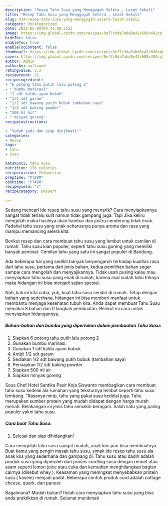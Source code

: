 ```yaml
---
description: "Resep Tahu Susu yang Menggugah Selera , Lezat Sekali"
title: "Resep Tahu Susu yang Menggugah Selera , Lezat Sekali"
slug: 434-resep-tahu-susu-yang-menggugah-selera-lezat-sekali
category: Uncategorized
date: 2022-05-09T04:43:08.555Z
image: https://img-global.cpcdn.com/recipes/8ef7c9da7abd8e42/680x482cq70/tahu-susu-foto-resep-utama.jpg
hideToc: false
enableToc: true
enableTocContent: false
thumbnail: https://img-global.cpcdn.com/recipes/8ef7c9da7abd8e42/680x482cq70/tahu-susu-foto-resep-utama.jpg
cover: https://img-global.cpcdn.com/recipes/8ef7c9da7abd8e42/680x482cq70/tahu-susu-foto-resep-utama.jpg
author: Admin
authorAv: notfound
ratingvalue: 3.3
reviewcount: 22
recipeingredient:
- "6 potong tahu putih lalu potong 2"
- " bumbu marinasi"
- "1 sdt kaldu ayam bubuk"
- "1/2 sdt garam"
- "1/2 sdt bawang putih bubuk tambahan saya"
- "1/2 sdt baking powder"
- "500 ml air"
- " minyak goreng"
recipeinstructions:

- "Sudah jadi dan siap dinikmati!"
categories:
- Resep
tags:
- tahu
- susu

katakunci: tahu susu 
nutrition: 176 calories
recipecuisine: Indonesian
preptime: "PT28M"
cooktime: "PT49M"
recipeyield: "3"
recipecategory: Dessert

---
```



Sedang mencari ide resep tahu susu yang menarik? Cara menyiapkannya sangat tidak terlalu sulit namun tidak gampang juga. Tapi Jika keliru mengolah maka hasilnya akan hambar dan justru cenderung tidak enak. Padahal tahu susu yang enak seharusnya punya aroma dan rasa yang mampu memancing selera kita.


Berikut resep dan cara membuat tahu susu yang lembut untuk camilan di rumah. Tahu susu kian populer, seperti tahu susu goreng yang memiliki banyak peminat. Cemilan tahu yang satu ini sangat populer di Bandung.

Ada beberapa hal yang sedikit banyak berpengaruh terhadap kualitas rasa dari tahu susu, pertama dari jenis bahan, kedua pemilihan bahan segar sampai cara mengolah dan menyajikannya. Tidak usah pusing kalau mau menyiapkan tahu susu yang enak di rumah, karena asal sudah tahu triknya maka hidangan ini bisa menjadi sajian spesial.


Nah, kali ini kita coba, yuk, buat tahu susu sendiri di rumah. Tetap dengan bahan yang sederhana, hidangan ini bisa memberi manfaat untuk membantu menjaga kesehatan tubuh kita. Anda dapat membuat Tahu Susu memakai 8 bahan dan 0 langkah pembuatan. Berikut ini cara untuk menyiapkan hidangannya.

<!--inarticleads1-->

##### Bahan-bahan dan bumbu yang diperlukan dalam pembuatan Tahu Susu:

1. Siapkan 6 potong tahu putih lalu potong 2
1. Gunakan  bumbu marinasi:
1. Gunakan 1 sdt kaldu ayam bubuk
1. Ambil 1/2 sdt garam
1. Sediakan 1/2 sdt bawang putih bubuk (tambahan saya)
1. Persiapkan 1/2 sdt baking powder
1. Siapkan 500 ml air
1. Siapkan  minyak goreng


Sous Chef Hotel Santika Pasir Koja Siswanto membagikan cara membuat tahu susu kedelai ala rumahan yang teksturnya lembut seperti tahu susu lembang. &#34;Rasanya mirip, tahu yang pakai susu kedelai juga. Tahu merupakan sumber protein yang mudah didapat dengan harga murah meriah. Belakangan ini jenis tahu semakin beragam. Salah satu yang paling populer yakni tahu susu. 

<!--inarticleads2-->

##### Cara buat Tahu Susu:


1. Selesai dan siap dihidangkan!

Cara mengolah tahu susu sangat mudah, anak kos pun bisa membuatnya. Buat kamu yang pengin masak tahu susu, simak ide resep tahu susu ala anak kos yang sederhana dan gampang di. Tahu susu atau dadih adalah produk susu yang diperoleh dari proses curdling susu dengan rennet atau asam seperti lemon juice atau cuka dan kemudian menghilangkan bagian cairnya (disebut whey ). Keasaman yang meningkat menyebabkan protein susu ( kasein) menjadi padat. Beberapa contoh produk curd adalah cottage cheese, quark, dan paneer. 

Bagaimana? Mudah bukan? Itulah cara menyiapkan tahu susu yang bisa anda praktikkan di rumah. Selamat menikmati
